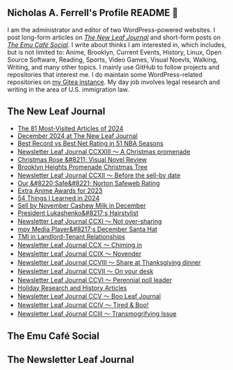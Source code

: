 ## Nicholas A. Ferrell's Profile README 👋

I am the administrator and editor of two WordPress-powered websites. I post long-form articles on [*The New Leaf Journal*](https://thenewleafjournal.com/) and short-form posts on [*The Emu Café Social*](https://social.emucafe.org/). I write about thinks I am interested in, which includes, but is not limited to: Anime, Brooklyn, Current Events, History, Linux, Open Source Software, Reading, Sports, Video Games, Visual Noevls, Walking, Writing, and many other topics. I mainly use GitHub to follow projects and repositories that interest me. I do maintain some WordPress-related repositories on [my Gitea instance](https://giteacoffee.emucafe.org/naferrell). My day job involves legal research and writing in the area of U.S. immigration law.

## The New Leaf Journal
<!-- BLOG-POST-LIST:START -->
- [The 81 Most-Visited Articles of 2024](https://thenewleafjournal.com/01-02-24-the-81-most-visited-articles-of-2024/)
- [December 2024 at The New Leaf Journal](https://thenewleafjournal.com/december-2024-at-the-new-leaf-journal/)
- [Best Record vs Best Net Rating in 51 NBA Seasons](https://thenewleafjournal.com/best-record-vs-best-net-rating-in-51-nba-seasons/)
- [Newsletter Leaf Journal CCXXIII 〜 A Christmas promenade](https://buttondown.com/newsletterleafjournal/archive/213/)
- [Christmas Rose &amp;#8211; Visual Novel Review](https://thenewleafjournal.com/christmas-rose-visual-novel-review/)
- [Brooklyn Heights Promenade Christmas Tree](https://thenewleafjournal.com/brooklyn-heights-promenade-christmas-tree/)
- [Newsletter Leaf Journal CCXII 〜 Before the sell-by date](https://buttondown.com/newsletterleafjournal/archive/212/)
- [Our &amp;#8220;Safe&amp;#8221; Norton Safeweb Rating](https://thenewleafjournal.com/our-safe-norton-safeweb-rating/)
- [Extra Anime Awards for 2023](https://thenewleafjournal.com/extra-anime-awards-for-2023/)
- [54 Things I Learned in 2024](https://thenewleafjournal.com/54-things-i-learned-in-2024/)
- [Sell by November Cashew Milk in December](https://thenewleafjournal.com/sell-by-november-cashew-milk-in-december/)
- [President Lukashenko&amp;#8217;s Hairstylist](https://thenewleafjournal.com/president-lukashenkos-hairstylist/)
- [Newsletter Leaf Journal CCXI 〜 Not over-sharing](https://buttondown.com/newsletterleafjournal/archive/211/)
- [mpv Media Player&amp;#8217;s December Santa Hat](https://thenewleafjournal.com/mpv-media-players-december-santa-hat/)
- [TMI in Landlord-Tenant Relationships](https://thenewleafjournal.com/tmi-in-landlord-tenant-relationships/)
- [Newsletter Leaf Journal CCX 〜 Chiming in](https://buttondown.com/newsletterleafjournal/archive/210/)
- [Newsletter Leaf Journal CCIX 〜 Novender](https://buttondown.com/newsletterleafjournal/archive/209/)
- [Newsletter Leaf Journal CCVIII 〜 Share at Thanksgiving dinner](https://buttondown.com/newsletterleafjournal/archive/208/)
- [Newsletter Leaf Journal CCVII 〜 On your desk](https://buttondown.com/newsletterleafjournal/archive/207/)
- [Newsletter Leaf Journal CCVI 〜 Perennial poll leader](https://buttondown.com/newsletterleafjournal/archive/206/)
- [Holiday Research and History Articles](https://thenewleafjournal.com/collection/holiday-research-and-history-articles/)
- [Newsletter Leaf Journal CCV 〜 Boo Leaf Journal](https://buttondown.com/newsletterleafjournal/archive/205/)
- [Newsletter Leaf Journal CCIV 〜 Tired &amp; Boo!](https://buttondown.com/newsletterleafjournal/archive/204/)
- [Newsletter Leaf Journal CCIII 〜 Transmogrifying Issue](https://buttondown.com/newsletterleafjournal/archive/203/)
<!-- BLOG-POST-LIST:END -->

## The Emu Café Social
<!-- ECS-POST-LIST:START -->
<!-- ECS-POST-LIST:END -->

## The Newsletter Leaf Journal
<!-- NLLJ-POST-LIST:START -->
<!-- NLLJ-POST-LIST:END -->

<!--
**nafnlj/nafnlj** is a ✨ _special_ ✨ repository because its `README.md` (this file) appears on your GitHub profile.

Here are some ideas to get you started:

- 🔭 I’m currently working on ...
- 🌱 I’m currently learning ...
- 👯 I’m looking to collaborate on ...
- 🤔 I’m looking for help with ...
- 💬 Ask me about ...
- 📫 How to reach me: ...
- 😄 Pronouns: ...
- ⚡ Fun fact: ...
-->
